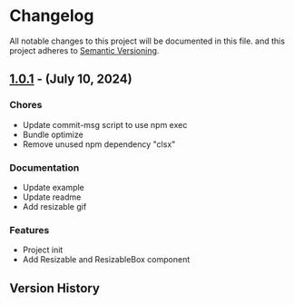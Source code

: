 # Changelog

All notable changes to this project will be documented in this file.
and this project adheres to [Semantic Versioning](https://semver.org/spec/v2.0.0.html).

## [1.0.1] - (July 10, 2024)

### Chores

- Update commit-msg script to use npm exec
- Bundle optimize
- Remove unused npm dependency "clsx"

### Documentation

- Update example
- Update readme
- Add resizable gif

### Features

- Project init
- Add Resizable and ResizableBox component

## Version History

[1.0.1]: https://github.com///releases/tag/v1.0.1

